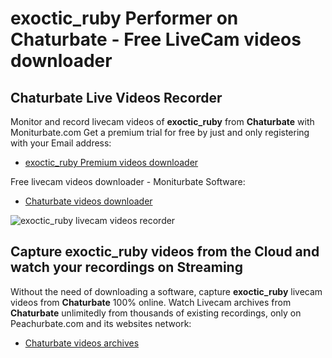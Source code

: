 # exoctic_ruby Performer on Chaturbate - Free LiveCam videos downloader

## Chaturbate Live Videos Recorder

Monitor and record livecam videos of **exoctic_ruby** from **Chaturbate** with Moniturbate.com
Get a premium trial for free by just and only registering with your Email address:
* [exoctic_ruby Premium videos downloader](https://moniturbate.com/request-demo-licence-key.html)

Free livecam videos downloader - Moniturbate Software:
* [Chaturbate videos downloader](https://moniturbate.com/moniturbate-download-software.html)

![exoctic_ruby livecam videos recorder](https://peachurnet.com/templates/moniturbate-software.png)


## Capture exoctic_ruby videos from the Cloud and watch your recordings on Streaming

Without the need of downloading a software, capture **exoctic_ruby** livecam videos from **Chaturbate** 100% online.
Watch Livecam archives from **Chaturbate** unlimitedly from thousands of existing recordings, only on Peachurbate.com and its websites network:
* [Chaturbate videos archives](https://peachurnet.com/)